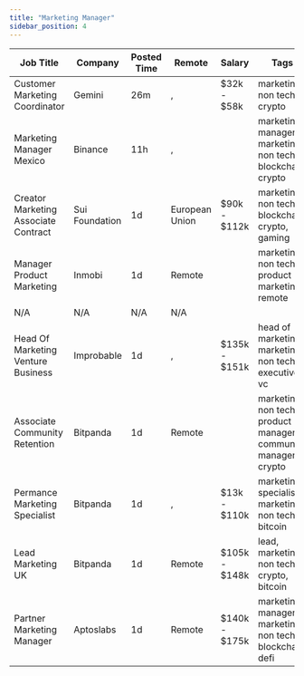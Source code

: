 ```yaml
---
title: "Marketing Manager"
sidebar_position: 4
---
```


| Job Title | Company | Posted Time | Remote | Salary | Tags | Apply Link |
|-----------|---------|-------------|--------|--------|------|------------|
| Customer Marketing Coordinator | Gemini | 26m | , | $32k - $58k | marketing, non tech, crypto | [Apply](https://web3.career/customer-marketing-coordinator-gemini/131465) |
| Marketing Manager Mexico | Binance | 11h | , |  | marketing manager, marketing, non tech, blockchain, crypto | [Apply](https://web3.career/marketing-manager-mexico-binance/131097) |
| Creator Marketing Associate Contract | Sui Foundation | 1d | European Union | $90k - $112k | marketing, non tech, blockchain, crypto, gaming | [Apply](https://web3.career/creator-marketing-associate-contract-suifoundation/130307) |
| Manager Product Marketing | Inmobi | 1d | Remote |  | marketing, non tech, product marketing, remote | [Apply](https://web3.career/manager-product-marketing-inmobi/108140) |
| N/A | N/A | N/A | N/A |  |  | [Apply](https://web3.career/metana) |
| Head Of Marketing Venture Business | Improbable | 1d | , | $135k - $151k | head of marketing, marketing, non tech, executive, vc | [Apply](https://web3.career/head-of-marketing-venture-business-improbable/130241) |
| Associate Community Retention | Bitpanda | 1d | Remote |  | marketing, non tech, product manager, community manager, crypto | [Apply](https://web3.career/associate-community-retention-bitpanda/105554) |
| Permance Marketing Specialist | Bitpanda | 1d | , | $13k - $110k | marketing specialist, marketing, non tech, bitcoin | [Apply](https://web3.career/performance-marketing-specialist-bitpanda/59316) |
| Lead Marketing UK | Bitpanda | 1d | Remote | $105k - $148k | lead, marketing, non tech, crypto, bitcoin | [Apply](https://web3.career/lead-marketing-uk-bitpanda/101610) |
| Partner Marketing Manager | Aptoslabs | 1d | Remote | $140k - $175k | marketing manager, marketing, non tech, blockchain, defi | [Apply](https://web3.career/partner-marketing-manager-aptoslabs/130075) |

